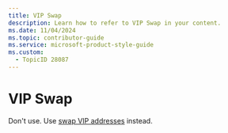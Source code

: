 ```yaml
---
title: VIP Swap
description: Learn how to refer to VIP Swap in your content.
ms.date: 11/04/2024
ms.topic: contributor-guide
ms.service: microsoft-product-style-guide
ms.custom:
  - TopicID 28087
---
```



# VIP Swap

Don't use. Use [swap VIP addresses](~\a_z_names_terms\s\swap-vip-virtual-ip-addresses.md) instead.